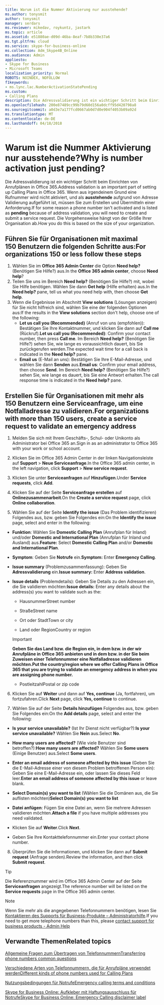 ```yaml
---
title: Warum ist die Nummer Aktivierung nur ausstehende?
ms.author: tonysmit
author: tonysmit
manager: serdars
ms.reviewer: mikedav, roykuntz, jastark
ms.topic: article
ms.assetid: e51880ae-d09d-46ba-8eaf-7b8b330e37a6
ms.tgt.pltfrm: cloud
ms.service: skype-for-business-online
ms.collection: Adm_Skype4B_Online
ms.audience: Admin
appliesto:
- Skype for Business
- Microsoft Teams
localization_priority: Normal
ROBOTS: NOINDEX, NOFOLLOW
f1keywords:
- ms.lync.lac.NumberActivationStatePending
ms.custom:
- Calling Plans
description: Die Adressvalidierung ist ein wichtiger Schritt beim Einrichten von Anrufplänen in Office 365. Damit erhalten die Benutzer in Ihrer Organisation eine Notrufadresse, die von Notdiensten verwendet werden kann.
ms.openlocfilehash: 200e87489cc99b79d60d156a0dcff95d420798a8
ms.sourcegitcommit: a0d3e7a177fcd0667ab0d7d0e904f4053b09a92d
ms.translationtype: MT
ms.contentlocale: de-DE
ms.lasthandoff: 04/18/2018
---
```

# <a name="why-is-number-activation-just-pending"></a><span data-ttu-id="9ca66-104">Warum ist die Nummer Aktivierung nur ausstehende?</span><span class="sxs-lookup"><span data-stu-id="9ca66-104">Why is number activation just pending?</span></span>

<span data-ttu-id="9ca66-105">Die Adressvalidierung ist ein wichtiger Schritt beim Einrichten von Anrufplänen in Office 365.</span><span class="sxs-lookup"><span data-stu-id="9ca66-105">Address validation is an important part of setting up Calling Plans in Office 365.</span></span> <span data-ttu-id="9ca66-106">Wenn aus irgendeinem Grund eine Rufnummer wird nicht aktiviert, und als **ausstehende** aufgrund von Adresse Validierung aufgeführt ist, müssen Sie zum Erstellen und Übermitteln einer Anforderung.</span><span class="sxs-lookup"><span data-stu-id="9ca66-106">If for some reason a phone number isn't activated and is listed as **pending** because of address validation, you will need to create and submit a service request.</span></span> <span data-ttu-id="9ca66-107">Die Vorgehensweise hängt von der Größe Ihrer Organisation ab.</span><span class="sxs-lookup"><span data-stu-id="9ca66-107">How you do this is based on the size of your organization.</span></span>
  
## <a name="for-organizations-150-or-less-follow-these-steps"></a><span data-ttu-id="9ca66-108">Führen Sie für Organisationen mit maximal 150 Benutzern die folgenden Schritte aus:</span><span class="sxs-lookup"><span data-stu-id="9ca66-108">For organizations 150 or less follow these steps</span></span>
1. <span data-ttu-id="9ca66-109">Wählen Sie im **Office 365 Admin Center** die Option **Need help?** (Benötigen Sie Hilfe?) aus.</span><span class="sxs-lookup"><span data-stu-id="9ca66-109">In the **Office 365 admin center**, choose **Need help**?</span></span>
2. <span data-ttu-id="9ca66-110">Teilen Sie uns im Bereich **Need help?** (Benötigen Sie Hilfe?) mit, wobei Sie Hilfe benötigen. Wählen Sie dann **Get help** (Hilfe erhalten) aus.</span><span class="sxs-lookup"><span data-stu-id="9ca66-110">In the **Need help?** pane, tell us what you need help with, then choose **Get help**.</span></span>
3. <span data-ttu-id="9ca66-111">Wenn die Ergebnisse im Abschnitt **View solutions** (Lösungen anzeigen) für Sie nicht hilfreich sind, wählen Sie eine der folgenden Optionen aus:</span><span class="sxs-lookup"><span data-stu-id="9ca66-111">If the results in the **View solutions** section don't help, choose one of the following:</span></span>
    - <span data-ttu-id="9ca66-112">**Let us call you (Recommended)** (Anruf von uns (empfohlen)): Bestätigen Sie Ihre Kontaktnummer, und klicken Sie dann auf **Call me** (Rückruf).</span><span class="sxs-lookup"><span data-stu-id="9ca66-112">**Let us call you (Recommended)**: Confirm your contact number, then press **Call me**.</span></span> <span data-ttu-id="9ca66-113">Im Bereich **Need help?** (Benötigen Sie Hilfe?) sehen Sie, wie lange es voraussichtlich dauert, bis Sie zurückgerufen werden.</span><span class="sxs-lookup"><span data-stu-id="9ca66-113">The expected wait time for a call back is indicated in the **Need help?** pane.</span></span>
    - <span data-ttu-id="9ca66-114">**Email us** (E-Mail an uns): Bestätigen Sie Ihre E-Mail-Adresse, und wählen Sie dann **Senden** aus.</span><span class="sxs-lookup"><span data-stu-id="9ca66-114">**Email us**: Confirm your email address, then choose **Send**.</span></span> <span data-ttu-id="9ca66-115">Im Bereich **Need help?** (Benötigen Sie Hilfe?) sehen Sie, wie lange es dauert, bis Sie eine Antwort erhalten.</span><span class="sxs-lookup"><span data-stu-id="9ca66-115">The call response time is indicated in the **Need help?** pane.</span></span>

## <a name="for-organizations-with-more-than-150-users-create-a-service-request-to-validate-an-emergency-address"></a><span data-ttu-id="9ca66-116">Erstellen Sie für Organisationen mit mehr als 150 Benutzern eine Serviceanfrage, um eine Notfalladresse zu validieren.</span><span class="sxs-lookup"><span data-stu-id="9ca66-116">For organizations with more than 150 users, create a service request to validate an emergency address</span></span>

1. <span data-ttu-id="9ca66-117">Melden Sie sich mit Ihrem Geschäfts-, Schul- oder Unikonto als Administrator bei Office 365 an.</span><span class="sxs-lookup"><span data-stu-id="9ca66-117">Sign in as an administrator to Office 365 with your work or school account.</span></span>
    
2. <span data-ttu-id="9ca66-118">Klicken Sie im Office 365 Admin Center in der linken Navigationsleiste auf **Support** > **Neue Serviceanfrage**.</span><span class="sxs-lookup"><span data-stu-id="9ca66-118">In the Office 365 admin center, in the left navigation, click **Support** > **New service request**.</span></span>
    
3. <span data-ttu-id="9ca66-119">Klicken Sie unter **Serviceanfragen** auf **Hinzufügen**.</span><span class="sxs-lookup"><span data-stu-id="9ca66-119">Under **Service requests**, click **Add**.</span></span>
    
4. <span data-ttu-id="9ca66-120">Klicken Sie auf der Seite **Serviceanfrage erstellen** auf **Onlinezusammenarbeit**.</span><span class="sxs-lookup"><span data-stu-id="9ca66-120">On the **Create a service request** page, click **Online collaboration**.</span></span>
    
5. <span data-ttu-id="9ca66-121">Wählen Sie auf der Seite **Identify the issue** (Das Problem identifizieren) Folgendes aus, bzw. geben Sie Folgendes ein:</span><span class="sxs-lookup"><span data-stu-id="9ca66-121">On the **Identify the issue** page, select and enter in the following:</span></span>
    
  - <span data-ttu-id="9ca66-122">**Funktion**: Wählen Sie **Domestic Calling Plan** (Anrufplan für Inland) und/oder **Domestic and International Plan** (Anrufplan für Inland und Ausland) aus.</span><span class="sxs-lookup"><span data-stu-id="9ca66-122">**Feature:** Select **Domestic Calling Plan** and/or **Domestic and International Plan**.</span></span>
    
  - <span data-ttu-id="9ca66-123">**Symptom**: Geben Sie **Notrufe** ein.</span><span class="sxs-lookup"><span data-stu-id="9ca66-123">**Symptom:** Enter **Emergency Calling**.</span></span>
    
  - <span data-ttu-id="9ca66-124">**Issue summary** (Problemzusammenfassung): Geben Sie **Adressvalidierung** ein.</span><span class="sxs-lookup"><span data-stu-id="9ca66-124">**Issue summary:** Enter **Address validation**.</span></span>
    
  - <span data-ttu-id="9ca66-125">**Issue details** (Problemdetails): Geben Sie Details zu den Adressen ein, die Sie validieren möchten:</span><span class="sxs-lookup"><span data-stu-id="9ca66-125">**Issue details:** Enter any details about the address(s) you want to validate such as the:</span></span>
    
      - <span data-ttu-id="9ca66-126">Hausnummer</span><span class="sxs-lookup"><span data-stu-id="9ca66-126">Street number</span></span>
    
      - <span data-ttu-id="9ca66-127">Straße</span><span class="sxs-lookup"><span data-stu-id="9ca66-127">Street name</span></span>
    
      - <span data-ttu-id="9ca66-128">Ort oder Stadt</span><span class="sxs-lookup"><span data-stu-id="9ca66-128">Town or city</span></span>
    
      - <span data-ttu-id="9ca66-129">Land oder Region</span><span class="sxs-lookup"><span data-stu-id="9ca66-129">Country or region</span></span>
    
    > [!IMPORTANT]
    > <span data-ttu-id="9ca66-130">**Geben Sie das Land bzw. die Region ein, in dem bzw. in der wir Anrufpläne in Office 365 anbieten und in dem bzw. in der Sie beim Zuweisen einer Telefonnummer eine Notfalladresse validieren möchten.**</span><span class="sxs-lookup"><span data-stu-id="9ca66-130">**Put the country/region where we offer Calling Plans in Office 365 that you are trying to validate an emergency address in when you are assigning phone number.**</span></span>
  
      - <span data-ttu-id="9ca66-131">Postleitzahl</span><span class="sxs-lookup"><span data-stu-id="9ca66-131">Postal or zip code</span></span>
    
6. <span data-ttu-id="9ca66-132">Klicken Sie auf **Weiter** und dann auf **Yes, continue** (Ja, fortfahren), um fortzufahren.</span><span class="sxs-lookup"><span data-stu-id="9ca66-132">Click **Next** page, click **Yes, continue** to continue.</span></span>
    
7. <span data-ttu-id="9ca66-133">Wählen Sie auf der Seite **Details hinzufügen** Folgendes aus, bzw. geben Sie Folgendes ein:</span><span class="sxs-lookup"><span data-stu-id="9ca66-133">On the **Add details** page, select and enter the following:</span></span>
    
  - <span data-ttu-id="9ca66-134">**Is your service unavailable?** (Ist Ihr Dienst nicht verfügbar?):</span><span class="sxs-lookup"><span data-stu-id="9ca66-134">**Is your service unavailable?**</span></span> <span data-ttu-id="9ca66-135">Wählen Sie **Nein** aus.</span><span class="sxs-lookup"><span data-stu-id="9ca66-135">Select **No**.</span></span>
    
  - <span data-ttu-id="9ca66-136">**How many users are affected?** (Wie viele Benutzer sind betroffen?):</span><span class="sxs-lookup"><span data-stu-id="9ca66-136">**How many users are affected?**</span></span> <span data-ttu-id="9ca66-137">Wählen Sie **Some users** (Einige Benutzer) aus.</span><span class="sxs-lookup"><span data-stu-id="9ca66-137">Select **Some users**.</span></span>
    
  - <span data-ttu-id="9ca66-138">**Enter an email address of someone affected by this issue** (Geben Sie die E-Mail-Adresse einer von diesem Problem betroffenen Person ein): Geben Sie eine E-Mail-Adresse ein, oder lassen Sie dieses Feld leer.</span><span class="sxs-lookup"><span data-stu-id="9ca66-138">**Enter an email address of someone affected by this issue** or leave blank.</span></span>
    
  - <span data-ttu-id="9ca66-139">**Select Domain(s) you want to list** (Wählen Sie die Domänen aus, die Sie auflisten möchten)</span><span class="sxs-lookup"><span data-stu-id="9ca66-139">**Select Domain(s) you want to list**</span></span>
    
  - <span data-ttu-id="9ca66-140">**Datei anfügen**: Fügen Sie eine Datei an, wenn Sie mehrere Adressen validieren möchten.</span><span class="sxs-lookup"><span data-stu-id="9ca66-140">**Attach a file** if you have multiple addresses you need validated.</span></span>
    
  - <span data-ttu-id="9ca66-141">Klicken Sie auf **Weiter**.</span><span class="sxs-lookup"><span data-stu-id="9ca66-141">Click **Next**.</span></span>
    
  - <span data-ttu-id="9ca66-142">Geben Sie Ihre Kontakttelefonnummer ein.</span><span class="sxs-lookup"><span data-stu-id="9ca66-142">Enter your contact phone number.</span></span>
    
8. <span data-ttu-id="9ca66-143">Überprüfen Sie die Informationen, und klicken Sie dann auf **Submit request** (Anfrage senden).</span><span class="sxs-lookup"><span data-stu-id="9ca66-143">Review the information, and then click **Submit request**.</span></span>
    
> [!TIP]
> <span data-ttu-id="9ca66-144">Die Referenznummer wird im Office 365 Admin Center auf der Seite **Serviceanfragen** angezeigt.</span><span class="sxs-lookup"><span data-stu-id="9ca66-144">The reference number will be listed on the **Service requests** page in the Office 365 admin center.</span></span>


> [!NOTE]
> <span data-ttu-id="9ca66-145">Wenn Sie mehr als die angegebenen Telefonnummern benötigen, lesen Sie [Kontaktieren des Supports für Business-Produkte – Administratorhilfe](https://support.office.com/article/32a17ca7-6fa0-4870-8a8d-e25ba4ccfd4b).</span><span class="sxs-lookup"><span data-stu-id="9ca66-145">If you need to get more telephone numbers than this, please [contact support for business products - Admin Help](https://support.office.com/article/32a17ca7-6fa0-4870-8a8d-e25ba4ccfd4b)</span></span>

  
## <a name="related-topics"></a><span data-ttu-id="9ca66-146">Verwandte Themen</span><span class="sxs-lookup"><span data-stu-id="9ca66-146">Related topics</span></span>
[<span data-ttu-id="9ca66-147">Allgemeine Fragen zum Übertragen von Telefonnummern</span><span class="sxs-lookup"><span data-stu-id="9ca66-147">Transferring phone numbers common questions</span></span>](transferring-phone-numbers-common-questions.md)

[<span data-ttu-id="9ca66-148">Verschiedene Arten von Telefonnummern, die für Anrufpläne verwendet werden</span><span class="sxs-lookup"><span data-stu-id="9ca66-148">Different kinds of phone numbers used for Calling Plans</span></span>](different-kinds-of-phone-numbers-used-for-calling-plans.md)

[<span data-ttu-id="9ca66-149">Nutzungsbedingungen für Notrufe</span><span class="sxs-lookup"><span data-stu-id="9ca66-149">Emergency calling terms and conditions</span></span>](emergency-calling-terms-and-conditions.md)

[<span data-ttu-id="9ca66-150">Skype for Business Online: Aufkleber mit Haftungsausschluss für Notrufe</span><span class="sxs-lookup"><span data-stu-id="9ca66-150">Skype for Business Online: Emergency Calling disclaimer label</span></span>](https://go.microsoft.com/fwlink/?LinkID=692099)

  
 